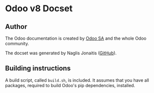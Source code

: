# Odoo v8 Docset

## Author

The Odoo documentation is created by [Odoo
SA](https://www.odoo.com/page/about-us) and the whole Odoo community.

The docset was generated by Naglis Jonaitis
([GitHub](https://github.com/naglis)).

## Building instructions

A build script, called `build.sh`, is included. It assumes that you
have all packages, required to build Odoo's pip dependencies, installed.
